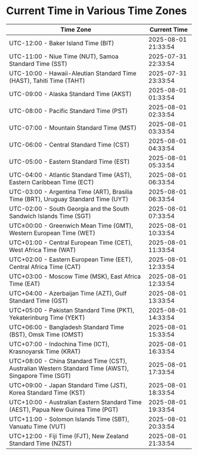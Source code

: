# Current Time in Various Time Zones

| Time Zone | Current Time |
|-----------|--------------|
| UTC-12:00 - Baker Island Time (BIT) | 2025-08-01 21:33:54 |
| UTC-11:00 - Niue Time (NUT), Samoa Standard Time (SST) | 2025-07-31 22:33:54 |
| UTC-10:00 - Hawaii-Aleutian Standard Time (HAST), Tahiti Time (TAHT) | 2025-07-31 23:33:54 |
| UTC-09:00 - Alaska Standard Time (AKST) | 2025-08-01 01:33:54 |
| UTC-08:00 - Pacific Standard Time (PST) | 2025-08-01 02:33:54 |
| UTC-07:00 - Mountain Standard Time (MST) | 2025-08-01 03:33:54 |
| UTC-06:00 - Central Standard Time (CST) | 2025-08-01 04:33:54 |
| UTC-05:00 - Eastern Standard Time (EST) | 2025-08-01 05:33:54 |
| UTC-04:00 - Atlantic Standard Time (AST), Eastern Caribbean Time (ECT) | 2025-08-01 06:33:54 |
| UTC-03:00 - Argentina Time (ART), Brasília Time (BRT), Uruguay Standard Time (UYT) | 2025-08-01 06:33:54 |
| UTC-02:00 - South Georgia and the South Sandwich Islands Time (SGT) | 2025-08-01 07:33:54 |
| UTC±00:00 - Greenwich Mean Time (GMT), Western European Time (WET) | 2025-08-01 10:33:54 |
| UTC+01:00 - Central European Time (CET), West Africa Time (WAT) | 2025-08-01 11:33:54 |
| UTC+02:00 - Eastern European Time (EET), Central Africa Time (CAT) | 2025-08-01 12:33:54 |
| UTC+03:00 - Moscow Time (MSK), East Africa Time (EAT) | 2025-08-01 12:33:54 |
| UTC+04:00 - Azerbaijan Time (AZT), Gulf Standard Time (GST) | 2025-08-01 13:33:54 |
| UTC+05:00 - Pakistan Standard Time (PKT), Yekaterinburg Time (YEKT) | 2025-08-01 14:33:54 |
| UTC+06:00 - Bangladesh Standard Time (BST), Omsk Time (OMST) | 2025-08-01 15:33:54 |
| UTC+07:00 - Indochina Time (ICT), Krasnoyarsk Time (KRAT) | 2025-08-01 16:33:54 |
| UTC+08:00 - China Standard Time (CST), Australian Western Standard Time (AWST), Singapore Time (SGT) | 2025-08-01 17:33:54 |
| UTC+09:00 - Japan Standard Time (JST), Korea Standard Time (KST) | 2025-08-01 18:33:54 |
| UTC+10:00 - Australian Eastern Standard Time (AEST), Papua New Guinea Time (PGT) | 2025-08-01 19:33:54 |
| UTC+11:00 - Solomon Islands Time (SBT), Vanuatu Time (VUT) | 2025-08-01 20:33:54 |
| UTC+12:00 - Fiji Time (FJT), New Zealand Standard Time (NZST) | 2025-08-01 21:33:54 |
